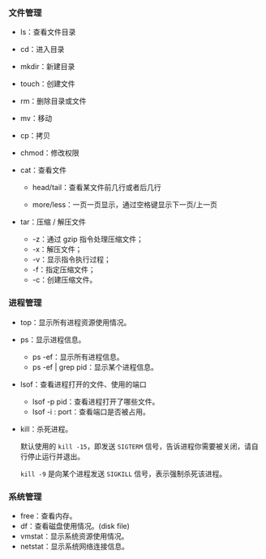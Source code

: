 ### 文件管理

* ls：查看文件目录

* cd：进入目录

* mkdir：新建目录

* touch：创建文件

* rm：删除目录或文件

* mv：移动

* cp：拷贝

* chmod：修改权限

* cat：查看文件

  * head/tail：查看某文件前几行或者后几行

  * more/less：一页一页显示，通过空格键显示下一页/上一页

* tar：压缩 / 解压文件

  * -z：通过 gzip 指令处理压缩文件；
  * -x：解压文件；
  * -v：显示指令执行过程；
  * -f：指定压缩文件；
  * -c：创建压缩文件。

### 进程管理

* top：显示所有进程资源使用情况。

* ps：显示进程信息。
  * ps -ef：显示所有进程信息。
  * ps -ef | grep pid：显示某个进程信息。
  
* lsof：查看进程打开的文件、使用的端口
  * lsof -p pid：查看进程打开了哪些文件。
  * lsof -i : port：查看端口是否被占用。
  
* kill：杀死进程。

  默认使用的 `kill -15`，即发送 `SIGTERM` 信号，告诉进程你需要被关闭，请自行停止运行并退出。

  `kill -9` 是向某个进程发送 `SIGKILL` 信号，表示强制杀死该进程。

### 系统管理

* free：查看内存。
* df：查看磁盘使用情况。(disk file)
* vmstat：显示系统资源使用情况。
* netstat：显示系统网络连接信息。




